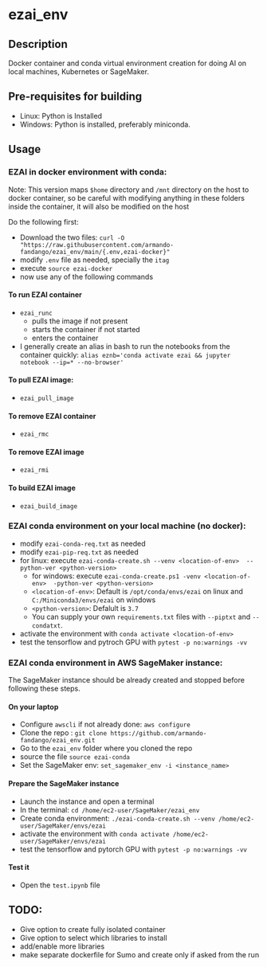 # ezai_env
## Description
Docker container and conda virtual environment creation for doing AI on local machines, Kubernetes or SageMaker.

## Pre-requisites for building
- Linux: Python is Installed
- Windows: Python is installed, preferably miniconda.

## Usage

### EZAI in docker environment with conda:

Note: This version maps `$home` directory and `/mnt` directory on the host to docker container, so be careful with modifying anything in these folders inside the container, it will also be modified on the host

Do the following first:
- Download the two files: 
`curl -O "https://raw.githubusercontent.com/armando-fandango/ezai_env/main/{.env,ezai-docker}"`
- modify `.env` file as needed, specially the `itag`
- execute `source ezai-docker`
- now use any of the following commands

#### To run EZAI container
- `ezai_runc`
    - pulls the image if not present
    - starts the container if not started
    - enters the container
- I generally create an alias in bash to run the notebooks from the container quickly:
`alias eznb='conda activate ezai && jupyter notebook --ip=* --no-browser'`

#### To pull EZAI image:
- `ezai_pull_image`

#### To remove EZAI container
- `ezai_rmc`

#### To remove EZAI image
- `ezai_rmi`

#### To build EZAI image
- `ezai_build_image`

### EZAI conda environment on your local machine (no docker):

- modify `ezai-conda-req.txt` as needed
- modify `ezai-pip-req.txt` as needed
- for linux: execute `ezai-conda-create.sh --venv <location-of-env>  --python-ver <python-version>`
    - for windows: execute `ezai-conda-create.ps1 -venv <location-of-env>  -python-ver <python-version>`
    - `<location-of-env>`: Default is `/opt/conda/envs/ezai` on linux and `C:/Miniconda3/envs/ezai` on windows
    - `<python-version>`: Defalult is `3.7`
    - You can supply your own `requirements.txt` files with `--piptxt` and `--condatxt`.
- activate the environment with `conda activate <location-of-env>`
- test the tensorflow and pytroch GPU with `pytest -p no:warnings -vv`

### EZAI conda environment in AWS SageMaker instance:

The SageMaker instance should be already created and stopped before following these steps.

#### On your laptop
- Configure `awscli` if not already done: `aws configure`
- Clone the repo : `git clone https://github.com/armando-fandango/ezai_env.git`
- Go to the `ezai_env` folder where you cloned the repo
- source the file `source ezai-conda` 
- Set the SageMaker env: `set_sagemaker_env -i <instance_name>`

#### Prepare the SageMaker instance
- Launch the instance and open a terminal
- In the terminal: `cd /home/ec2-user/SageMaker/ezai_env`
- Create conda environment: `./ezai-conda-create.sh --venv /home/ec2-user/SageMaker/envs/ezai`
- activate the environment with `conda activate /home/ec2-user/SageMaker/envs/ezai`
- test the tensorflow and pytorch GPU with `pytest -p no:warnings -vv`

#### Test it
- Open the `test.ipynb` file

## TODO:

- Give option to create fully isolated container
- Give option to select which libraries to install
- add/enable more libraries
- make separate dockerfile for Sumo and create only if asked from the run

